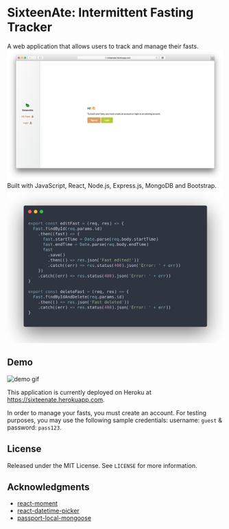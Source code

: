 # SixteenAte: Intermittent Fasting Tracker
A web application that allows users to track and manage their fasts.
![landing page](client/public/landing.png)
Built with JavaScript, React, Node.js, Express.js, MongoDB and Bootstrap.
![code snippet](client/public/code.png)

## Demo
![demo gif](client/public/demo.gif)

This application is currently deployed on Heroku at https://sixteenate.herokuapp.com.

In order to manage your fasts, you must create an account. For testing purposes, you may use the following sample credentials: username: `guest` & password: `pass123`.

## License
Released under the MIT License. See `LICENSE` for more information.

## Acknowledgments
* [react-moment](https://www.npmjs.com/package/react-moment)
* [react-datetime-picker](https://www.npmjs.com/package/react-datetime-picker)
* [passport-local-mongoose](https://www.npmjs.com/package/passport-local-mongoose)
